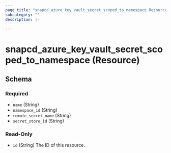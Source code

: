 ```yaml
---
page_title: "snapcd_azure_key_vault_secret_scoped_to_namespace Resource - snapcd"
subcategory: ""
description: |-
  
---
```


# snapcd_azure_key_vault_secret_scoped_to_namespace (Resource)






<!-- schema generated by tfplugindocs -->
## Schema

### Required

- `name` (String)
- `namespace_id` (String)
- `remote_secret_name` (String)
- `secret_store_id` (String)

### Read-Only

- `id` (String) The ID of this resource.
